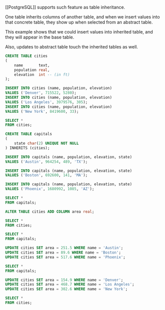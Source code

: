 [[PostgreSQL]] supports such feature as table inheritance.

One table inherits columns of another table, and when we insert values into that concrete table, they show up when selected from an abstract table.

This example shows that we could insert values into inherited table, and they will appear in the base table.

Also, updates to abstract table touch the inherited tables as well.

```sql
CREATE TABLE cities
(
    name       text,
    population real,
    elevation  int -- (in ft)
);

INSERT INTO cities (name, population, elevation)
VALUES ('Denver', 715522, 5280);
INSERT INTO cities (name, population, elevation)
VALUES ('Los Angeles', 3979576, 305);
INSERT INTO cities (name, population, elevation)
VALUES ('New York', 8419600, 33);

SELECT *
FROM cities;

CREATE TABLE capitals
(
    state char(2) UNIQUE NOT NULL
) INHERITS (cities);

INSERT INTO capitals (name, population, elevation, state)
VALUES ('Austin', 964254, 489, 'TX');

INSERT INTO capitals (name, population, elevation, state)
VALUES ('Boston', 692600, 141, 'MA');

INSERT INTO capitals (name, population, elevation, state)
VALUES ('Phoenix', 1680992, 1085, 'AZ');

SELECT *
FROM capitals;

ALTER TABLE cities ADD COLUMN area real;

SELECT *
FROM cities;

SELECT *
FROM capitals;

UPDATE cities SET area = 251.5 WHERE name = 'Austin';
UPDATE cities SET area = 89.6 WHERE name = 'Boston';
UPDATE cities SET area = 517.6 WHERE name = 'Phoenix';

SELECT *
FROM capitals;

UPDATE cities SET area = 154.9 WHERE name = 'Denver';
UPDATE cities SET area = 468.7 WHERE name = 'Los Angeles';
UPDATE cities SET area = 302.6 WHERE name = 'New York';

SELECT *
FROM cities;
```